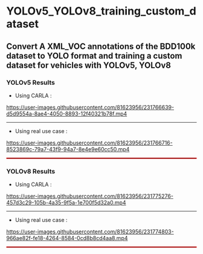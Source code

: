# YOLOv5_YOLOv8_training_custom_dataset
## Convert A XML_VOC annotations of the BDD100k dataset to YOLO format and training a custom dataset for vehicles with YOLOv5, YOLOv8


### YOLOv5 Results

* Using CARLA :

https://user-images.githubusercontent.com/81623956/231766639-d5d9554a-8ae4-4050-8893-12f40321b78f.mp4

<hr style="border: 0.5px  bla;">

* Using real use case :

https://user-images.githubusercontent.com/81623956/231766716-8523869c-79a7-43f9-94a7-8e4e9e60cc50.mp4

<hr style="border: 1px solid red;">

### YOLOv8 Results

* Using CARLA :

https://user-images.githubusercontent.com/81623956/231775276-457d3c29-105b-4a35-9f5a-1e700f5d32a0.mp4

<hr style="border: 0.5px  bla;">

* Using real use case :

https://user-images.githubusercontent.com/81623956/231774803-966ae82f-fe18-4264-8584-0cd8b8cd4aa8.mp4

<hr style="border: 1px solid red;">
